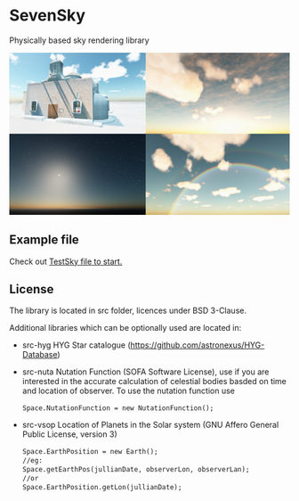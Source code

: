 # SevenSky
Physically based sky rendering library

![](cloudimg4.png)

## Example file

Check out [TestSky file to start.](https://github.com/TehLeo/SevenSky/blob/master/test/test/theleo/sevensky/TestSky.java)

## License

The library is located in src folder, licences under BSD 3-Clause.

Additional libraries which can be optionally used are located in:
* src-hyg HYG Star catalogue (https://github.com/astronexus/HYG-Database)

* src-nuta Nutation Function (SOFA Software License), use if you are interested in the accurate calculation of celestial bodies basded on time and location of observer.
  To use the nutation function use
  ```
  Space.NutationFunction = new NutationFunction();
  ```
* src-vsop Location of Planets in the Solar system (GNU Affero General Public License, version 3)
   ```
   Space.EarthPosition = new Earth();
   //eg:
   Space.getEarthPos(jullianDate, observerLon, observerLan);
   //or
   Space.EarthPosition.getLon(jullianDate);
   ```
